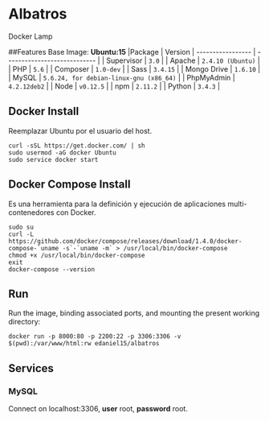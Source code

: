 # Albatros
Docker Lamp

##Features
Base Image: **Ubuntu:15**
|Package           | Version                        | 
 ----------------- | ---------------------------- | 
| Supervisor | `3.0`            | 
| Apache | `2.4.10 (Ubuntu)`            | 
| PHP | `5.6`            | 
| Composer | `1.0-dev`         | 
| Sass | `3.4.15`         | 
| Mongo Drive     | `1.6.10`            |
| MySQL           | `5.6.24, for debian-linux-gnu (x86_64)` | 
| PhpMyAdmin      | `4.2.12deb2` | 
| Node           | `v0.12.5` | 
| npm           | `2.11.2` | 
| Python         | `3.4.3` | 

Docker Install
-------------
Reemplazar Ubuntu por el usuario del host.
```
curl -sSL https://get.docker.com/ | sh
sudo usermod -aG docker Ubuntu  
sudo service docker start
```
Docker Compose Install
-------------
Es una herramienta para la definición y ejecución de aplicaciones multi-contenedores con Docker.
```
sudo su
curl -L https://github.com/docker/compose/releases/download/1.4.0/docker-compose-`uname -s`-`uname -m` > /usr/local/bin/docker-compose
chmod +x /usr/local/bin/docker-compose
exit
docker-compose --version
```

## Run
Run the image, binding associated ports, and mounting the present working directory:
```
docker run -p 8000:80 -p 2200:22 -p 3306:3306 -v $(pwd):/var/www/html:rw edaniel15/albatros
```
## Services
### MySQL
Connect on localhost:3306, **user** root, **password** root.
